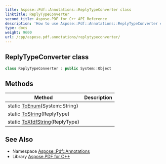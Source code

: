 ```yaml
---
title: Aspose::Pdf::Annotations::ReplyTypeConverter class
linktitle: ReplyTypeConverter
second_title: Aspose.PDF for C++ API Reference
description: 'How to use Aspose::Pdf::Annotations::ReplyTypeConverter class in C++.'
type: docs
weight: 9600
url: /cpp/aspose.pdf.annotations/replytypeconverter/
---
```

## ReplyTypeConverter class




```cpp
class ReplyTypeConverter : public System::Object
```

## Methods

| Method | Description |
| --- | --- |
| static [ToEnum](./toenum/)(System::String) |  |
| static [ToString](./tostring/)(ReplyType) |  |
| static [ToXfdfString](./toxfdfstring/)(ReplyType) |  |
## See Also

* Namespace [Aspose::Pdf::Annotations](../)
* Library [Aspose.PDF for C++](../../)
